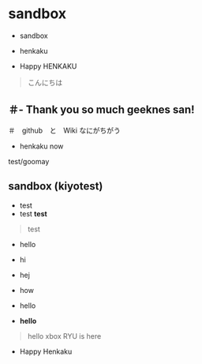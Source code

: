 # sandbox

- sandbox

- henkaku

- Happy HENKAKU

> こんにちは

＃- Thank you so much geeknes san!
 - 
 ＃　github　と　Wiki なにがちがう

- henkaku now

test/goomay

## sandbox (kiyotest)
- test
- test
**test**
> test
- hello
- hi
- hej
- how

- hello
- **hello**
> hello
xbox
RYU is here

- Happy Henkaku
